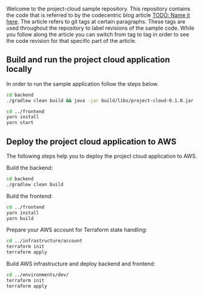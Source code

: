 Welcome to the project-cloud sample repository. This repository contains the code that is referred to by the codecentric blog article [TODO: Name it here](https://blog.codecentric.de/???). The article refers to git tags at certain paragraphs. These tags are used throughout the repository to label revisions of the sample code. While you follow along the article you can switch from tag to tag in order to see the code revision for that specific part of the article.

## Build and run the project cloud application locally
In order to run the sample application follow the steps below.
```bash
cd backend
./gradlew clean build && java -jar build/libs/project-cloud-0.1.0.jar

cd ../frontend
yarn install
yarn start
```
## Deploy the project cloud application to AWS
The following steps help you to deploy the project cloud application to AWS.

Build the backend:
```bash
cd backend
./gradlew clean build
```

Build the frontend:
```bash
cd ../frontend
yarn install
yarn build
```

Prepare your AWS account for Terraform state handling:
```bash
cd ../infrastructure/account
terraform init
terraform apply
```

Build AWS infrastructure and deploy backend and frontend:
```bash
cd ../environments/dev/
terraform init
terraform apply
```

